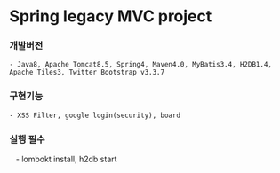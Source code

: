 # Spring legacy MVC project

### 개발버전
    - Java8, Apache Tomcat8.5, Spring4, Maven4.0, MyBatis3.4, H2DB1.4, Apache Tiles3, Twitter Bootstrap v3.3.7

### 구현기능
    - XSS Filter, google login(security), board

### 실행 필수
    - lombokt install, h2db start
